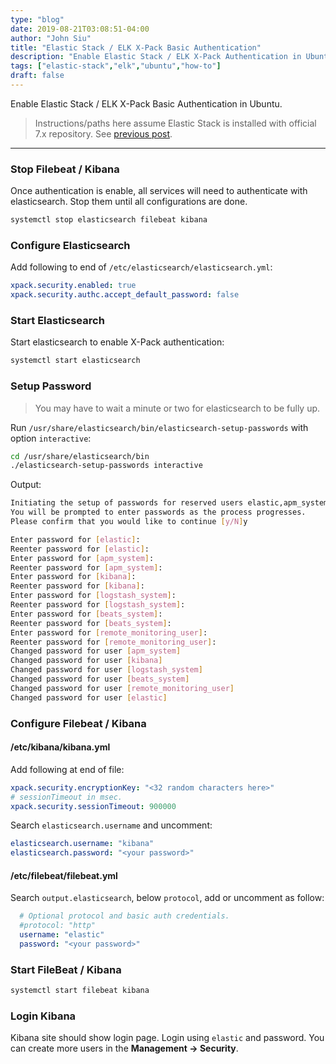 ```yaml
---
type: "blog"
date: 2019-08-21T03:08:51-04:00
author: "John Siu"
title: "Elastic Stack / ELK X-Pack Basic Authentication"
description: "Enable Elastic Stack / ELK X-Pack Authentication in Ubuntu"
tags: ["elastic-stack","elk","ubuntu","how-to"]
draft: false
---
```

Enable Elastic Stack / ELK X-Pack Basic Authentication in Ubuntu.
<!--more-->
> Instructions/paths here assume Elastic Stack is installed with official 7.x repository. See [previous post](/blog/elk-ubuntu/).

---

### Stop Filebeat / Kibana

Once authentication is enable, all services will need to authenticate with elasticsearch. Stop them until all configurations are done.

```sh
systemctl stop elasticsearch filebeat kibana
```

### Configure Elasticsearch

Add following to end of `/etc/elasticsearch/elasticsearch.yml`:

```yml
xpack.security.enabled: true
xpack.security.authc.accept_default_password: false
```

### Start Elasticsearch

Start elasticsearch to enable X-Pack authentication:

```sh
systemctl start elasticsearch
```

### Setup Password

> You may have to wait a minute or two for elasticsearch to be fully up.

Run `/usr/share/elasticsearch/bin/elasticsearch-setup-passwords` with option `interactive`:

```sh
cd /usr/share/elasticsearch/bin
./elasticsearch-setup-passwords interactive
```

Output:

```sh
Initiating the setup of passwords for reserved users elastic,apm_system,kibana,logstash_system,beats_system,remote_monitoring_user.
You will be prompted to enter passwords as the process progresses.
Please confirm that you would like to continue [y/N]y

Enter password for [elastic]:
Reenter password for [elastic]:
Enter password for [apm_system]:
Reenter password for [apm_system]:
Enter password for [kibana]:
Reenter password for [kibana]:
Enter password for [logstash_system]:
Reenter password for [logstash_system]:
Enter password for [beats_system]:
Reenter password for [beats_system]:
Enter password for [remote_monitoring_user]:
Reenter password for [remote_monitoring_user]:
Changed password for user [apm_system]
Changed password for user [kibana]
Changed password for user [logstash_system]
Changed password for user [beats_system]
Changed password for user [remote_monitoring_user]
Changed password for user [elastic]
```

### Configure Filebeat / Kibana

#### /etc/kibana/kibana.yml

Add following at end of file:

```yml
xpack.security.encryptionKey: "<32 random characters here>"
# sessionTimeout in msec.
xpack.security.sessionTimeout: 900000
```

Search `elasticsearch.username` and uncomment:

```yml
elasticsearch.username: "kibana"
elasticsearch.password: "<your password>"
```

#### /etc/filebeat/filebeat.yml

Search `output.elasticsearch`, below `protocol`, add or uncomment as follow:

```yml
  # Optional protocol and basic auth credentials.
  #protocol: "http"
  username: "elastic"
  password: "<your password>"
```

### Start FileBeat / Kibana

```sh
systemctl start filebeat kibana
```

### Login Kibana

Kibana site should show login page. Login using `elastic` and password. You can create more users in the __Management -> Security__.
